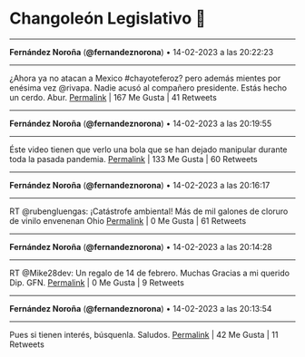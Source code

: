 # Changoleón Legislativo 🙈
*****
**Fernández Noroña** (**@fernandeznorona**) • 14-02-2023 a las 20:22:23
*****
¿Ahora ya no atacan a Mexico #chayoteferoz? pero además mientes por enésima vez @rivapa. Nadie acusó al compañero presidente. Estás hecho un cerdo. Abur.
[Permalink](https://twitter.com/fernandeznorona/status/1625712098108899329) | 167 Me Gusta | 41 Retweets
*****
**Fernández Noroña** (**@fernandeznorona**) • 14-02-2023 a las 20:19:55
*****
Éste video tienen que verlo una bola que se han dejado manipular durante toda la pasada pandemia.
[Permalink](https://twitter.com/fernandeznorona/status/1625711480485076994) | 133 Me Gusta | 60 Retweets
*****
**Fernández Noroña** (**@fernandeznorona**) • 14-02-2023 a las 20:16:17
*****
RT @rubengluengas: ¡Catástrofe ambiental! Más de mil galones de cloruro de vinilo envenenan Ohio
[Permalink](https://twitter.com/fernandeznorona/status/1625710563392118785) | 0 Me Gusta | 61 Retweets
*****
**Fernández Noroña** (**@fernandeznorona**) • 14-02-2023 a las 20:14:28
*****
RT @Mike28dev: Un regalo de 14 de febrero. Muchas Gracias a mi querido Dip. GFN.
[Permalink](https://twitter.com/fernandeznorona/status/1625710107471364097) | 0 Me Gusta | 9 Retweets
*****
**Fernández Noroña** (**@fernandeznorona**) • 14-02-2023 a las 20:13:54
*****
Pues si tienen interés, búsquenla. Saludos.
[Permalink](https://twitter.com/fernandeznorona/status/1625709962725842944) | 42 Me Gusta | 11 Retweets